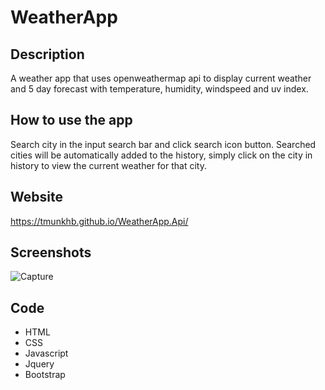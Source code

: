 # WeatherApp

## Description
A weather app that uses openweathermap api to display current weather and 5 day forecast with temperature, humidity, windspeed and uv index. 

## How to use the app
Search city in the input search bar and click search icon button. Searched cities will be automatically added to the history, simply click on the city in history to view the current weather for that city. 

## Website
https://tmunkhb.github.io/WeatherApp.Api/

## Screenshots
![Capture](https://user-images.githubusercontent.com/109834827/191632236-76fa7b19-b517-4d72-9282-2e3acdaee8ae.PNG)

## Code
- HTML
- CSS
- Javascript
- Jquery
- Bootstrap

